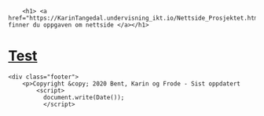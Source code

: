 
<html lang="no">
<head>
    <meta name="author" content="#">
    <meta charset="UTF-8">

<!-- Koblingen til .css filen (stilarket) mitt -->
<link href="minstil.css" rel="stylesheet" type="text/css">
<meta name="viewport" content="width=device-width, initial-scale=1">


</head>




    
    
        
        <h1> <a href="https://KarinTangedal.undervisning_ikt.io/Nettside_Prosjektet.html">Her finner du oppgaven om nettside </a></h1>
        
<h1> <a href="https://KarinTangedal.undervisning_ikt.io/Test/index.html">Test </a></h1>
        

    <div class="footer">
        <p>Copyright &copy; 2020 Bent, Karin og Frode - Sist oppdatert
            <script>
              document.write(Date());
              </script>


